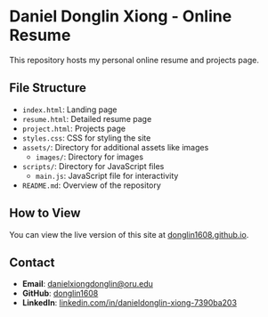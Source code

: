 # Daniel Donglin Xiong - Online Resume

This repository hosts my personal online resume and projects page.

## File Structure

- `index.html`: Landing page
- `resume.html`: Detailed resume page
- `project.html`: Projects page
- `styles.css`: CSS for styling the site
- `assets/`: Directory for additional assets like images
  - `images/`: Directory for images
- `scripts/`: Directory for JavaScript files
  - `main.js`: JavaScript file for interactivity
- `README.md`: Overview of the repository

## How to View

You can view the live version of this site at [donglin1608.github.io](https://donglin1608.github.io).

## Contact

- **Email**: danielxiongdonglin@oru.edu
- **GitHub**: [donglin1608](https://github.com/donglin1608)
- **LinkedIn**: [linkedin.com/in/danieldonglin-xiong-7390ba203](https://www.linkedin.com/in/danieldonglin-xiong-7390ba203)
